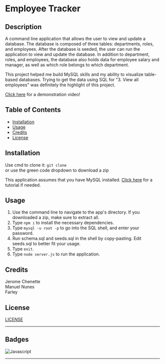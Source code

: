 # Employee Tracker

## Description 

A command line application that allows the user to view and update a database. The database is composed of three tables: departments, roles, and employees. After the database is seeded, the user can run the application to view and update the database. In addition to department, roles, and employees, the database also holds data for employee salary and manager, as well as which role belongs to which department.

This project helped me build MySQL skills and my ability to visualize table-based databases. Trying to get the data using SQL for "3. View all employees" was definitely the highlight of this project.

[Click here](https://drive.google.com/file/d/1_fR2hIA80ftsm6oEFxkCvDsv7Qqa1gUy/view) for a demonstration video!


## Table of Contents

* [Installation](#installation)
* [Usage](#usage)
* [Credits](#credits)
* [License](#license)


## Installation

Use cmd to clone it: ```git clone ```\
or use the green code dropdown to download a zip

This application assumes that you have MySQL installed. [Click here](https://coding-boot-camp.github.io/full-stack/mysql/mysql-installation-guide) for a tutorial if needed.


## Usage

1. Use the command line to navigate to the app's directory. If you downloaded a zip, make sure to extract all.
2. Type ```npm i``` to install the necessary dependencies.
3. Type ```mysql -u root -p``` to go into the SQL shell, and enter your password.
4. Run schema.sql and seeds.sql in the shell by copy-pasting. Edit seeds.sql to better fit your usage.
5. Type ```exit```.
6. Type ```node server.js``` to run the application.


## Credits

Jerome Chenette\
Manuel Nunes\
Farley


## License

[LICENSE](/LICENSE)


---


## Badges

![Javascript](https://img.shields.io/badge/JS-100%25-yellow)


---
